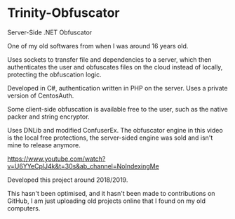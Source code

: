 # Trinity-Obfuscator
Server-Side .NET Obfuscator

One of my old softwares from when I was around 16 years old.

Uses sockets to transfer file and dependencies to a server, which then authenticates the user and obfuscates files on the cloud instead of locally, protecting the obfuscation logic.

Developed in C#, authentication written in PHP on the server. Uses a private version of CentosAuth.

Some client-side obfuscation is available free to the user, such as the native packer and string encryptor.

Uses DNLib and modified ConfuserEx. The obfuscator engine in this video is the local free protections, the server-sided engine was sold and isn't mine to release anymore.

https://www.youtube.com/watch?v=U6YYeCplJ4k&t=30s&ab_channel=NoIndexingMe

Developed this project around 2018/2019.

This hasn't been optimised, and it hasn't been made to contributions on GitHub, I am just uploading old projects online that I found on my old computers.

